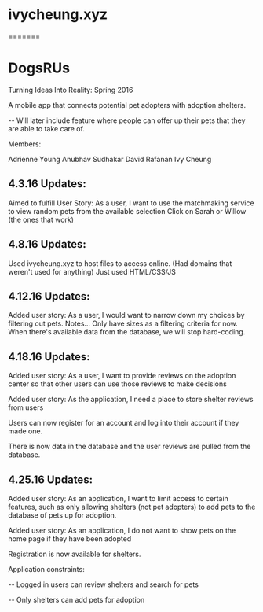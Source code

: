 ivycheung.xyz
=======
=======
# DogsRUs
Turning Ideas Into Reality: Spring 2016

A mobile app that connects potential pet adopters with adoption shelters.

-- Will later include feature where people can offer up their pets that they are able to take care of.

Members:

Adrienne Young
Anubhav Sudhakar
David Rafanan
Ivy Cheung

4.3.16 Updates:
--

Aimed to fulfill User Story: As a user, I want to use the matchmaking service to view random pets from the available selection
Click on Sarah or Willow (the ones that work)

4.8.16 Updates:
--

Used ivycheung.xyz to host files to access online. (Had domains that weren't used for anything)
Just used HTML/CSS/JS

4.12.16 Updates:
--

Added user story: As a user, I would want to narrow down my choices by filtering out pets.
Notes... Only have sizes as a filtering criteria for now. When there's available data from the database, we will stop hard-coding. 

4.18.16 Updates:
--
Added user story: As a user, I want to provide reviews on the adoption center so that other users can use those reviews to make decisions

Added user story: As the application, I need a place to store shelter reviews from users

Users can now register for an account and log into their account if they made one. 

There is now data in the database and the user reviews are pulled from the database.

4.25.16 Updates:
--
Added user story: As an application, I want to limit access to certain features, such as only allowing shelters (not pet adopters) to add pets to the database of pets up for adoption.

Added user story: As an application, I do not want to show pets  on the home page if they have been adopted

Registration is now available for shelters. 

Application constraints: 

-- Logged in users can review shelters and search for pets

-- Only shelters can add pets for adoption
